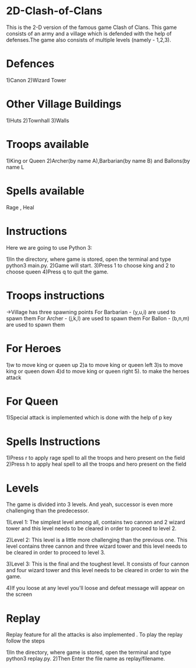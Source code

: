# 2D-Clash-of-Clans
This is the 2-D version of the famous game Clash of Clans. This game consists of an army and a village which is defended with the help of defenses.The game also consists of multiple levels (namely - 1,2,3).

# Defences
1)Canon
2)Wizard Tower

# Other Village Buildings
1)Huts
2)Townhall
3)Walls

# Troops available
1)King or Queen
2)Archer(by name A),Barbarian(by name B) and Ballons(by name L

# Spells available
Rage , Heal

# Instructions

Here we are going to use Python 3:

1)In the directory, where game is stored, open the terminal and type python3 main.py.
2)Game will start.
3)Press 1 to choose king and 2 to choose queen
4)Press q to quit the game.

# Troops instructions

->Village has three spawning points
For Barbarian - (y,u,i) are used to spawn them For Archer - (j,k,l) are used to spawn them For Ballon - (b,n,m) are used to spawn them

# For Heroes

1)w to move king or queen up
2)a to move king or queen left
3)s to move king or queen down
4)d to move king or queen right
5). to make the heroes attack

# For Queen

1)Special attack is implemented which is done with the help of p key

# Spells Instructions

1)Press r to apply rage spell to all the troops and hero present on the field
2)Press h to apply heal spell to all the troops and hero present on the field

# Levels

The game is divided into 3 levels. And yeah, successor is even more challenging than the predecessor.

1)Level 1: The simplest level among all, contains two cannon and 2 wizard tower and this level needs to be cleared in order to proceed to level 2.

2)Level 2: This level is a little more challenging than the previous one. This level contains three cannon and three wizard tower and this level needs to be cleared in order to proceed to level 3.

3)Level 3: This is the final and the toughest level. It consists of four cannon and four wizard tower and this level needs to be cleared in order to win the game.

4)If you loose at any level you'll loose and defeat message will appear on the screen

# Replay

Replay feature for all the attacks is also implemented . To play the replay follow the steps

1)In the directory, where game is stored, open the terminal and type python3 replay.py.
2)Then Enter the file name as replay/filename.
